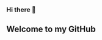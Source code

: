 ### Hi there 👋
## Welcome to my GitHub
<!--
**D3xter1922/D3xter1922** is a ✨ _special_ ✨ repository because its `README.md` (this file) appears on your GitHub profile.
-->


